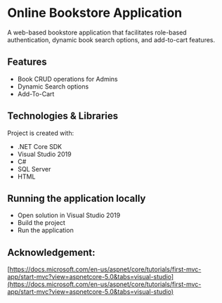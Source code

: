 # Online Bookstore Application 
 A web-based bookstore application that facilitates role-based authentication, dynamic book search options, and add-to-cart features. 
 
## Features
* Book CRUD operations for Admins
* Dynamic Search options  
* Add-To-Cart 

## Technologies & Libraries 
Project is created with:
* .NET Core SDK
* Visual Studio 2019
* C#
* SQL Server
* HTML

## Running the application locally
* Open solution in Visual Studio 2019
* Build the project  
* Run the application

## Acknowledgement: 
[https://docs.microsoft.com/en-us/aspnet/core/tutorials/first-mvc-app/start-mvc?view=aspnetcore-5.0&tabs=visual-studio](https://docs.microsoft.com/en-us/aspnet/core/tutorials/first-mvc-app/start-mvc?view=aspnetcore-5.0&tabs=visual-studio)
